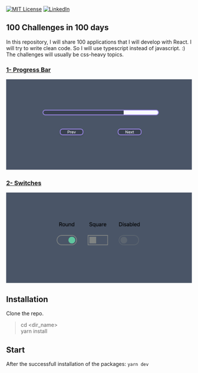 [![MIT License][license-shield]][license-url]
[![LinkedIn][linkedin-shield]][linkedin-url]





<!-- ABOUT THE PROJECT -->
## 100 Challenges in 100 days


In this repository, I will share 100 applications that I will develop with React. I will try to write clean code. 
So I will use typescript instead of javascript.  :) The challenges will usually be css-heavy topics.

### [1- Progress Bar](https://github.com/sezerfcan1/100-day-challenge/tree/main/progress-bar)

[![Product Name Screen Shot][progress-bar-ss]](https://github.com/sezerfcan1/100-day-challenge/tree/main/progress-bar)

### [2- Switches](https://github.com/sezerfcan1/100-day-challenge/tree/main/switches)

[![Product Name Screen Shot][switches-ss]](https://github.com/sezerfcan1/100-day-challenge/tree/main/switches)


## Installation

Clone the repo.
> cd <dir_name> <br>
> yarn install

## Start

After the successfull installation of the packages: `yarn dev`


[license-shield]: https://img.shields.io/github/license/othneildrew/Best-README-Template.svg?style=for-the-badge
[license-url]: https://github.com/othneildrew/Best-README-Template/blob/master/LICENSE.txt
[linkedin-shield]: https://img.shields.io/badge/-LinkedIn-black.svg?style=for-the-badge&logo=linkedin&colorB=555
[linkedin-url]: https://www.linkedin.com/in/sezerfcan/
[progress-bar-ss]: images/progress-bar.png
[switches-ss]: images/switches.png

